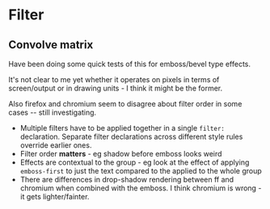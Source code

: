 Filter
======




Convolve matrix
---------------

Have been doing some quick tests of this for emboss/bevel type effects.

It's not clear to me yet whether it operates on pixels in terms of screen/output or in drawing units - I think it might be the former.

Also firefox and chromium seem to disagree about filter order in some cases -- still investigating.

* Multiple filters have to be applied together in a single `filter:` declaration. Separate filter declarations across different style rules override earlier ones.
* Filter order **matters** - eg shadow before emboss looks weird
* Effects are contextual to the group - eg look at the effect of applying `emboss-first` to just the text compared to the applied to the whole group
* There are differences in drop-shadow rendering between ff and chromium when combined with the emboss. I think chromium is wrong - it gets lighter/fainter.
